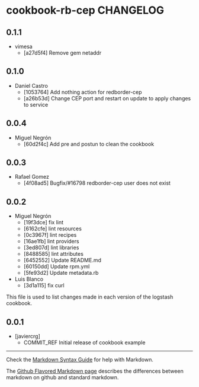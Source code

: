 cookbook-rb-cep CHANGELOG
===============

## 0.1.1

  - vimesa
    - [a27d5f4] Remove gem netaddr

## 0.1.0

  - Daniel Castro
    - [1053764] Add nothing action for redborder-cep
    - [a26b53d] Change CEP port and restart on update to apply changes to service

## 0.0.4

  - Miguel Negrón
    - [60d2f4c] Add pre and postun to clean the cookbook

## 0.0.3

  - Rafael Gomez
    - [4f08ad5] Bugfix/#16798 redborder-cep user does not exist

## 0.0.2

  - Miguel Negrón
    - [19f3dce] fix lint
    - [6162cfe] lint resources
    - [0c3967f] lint recipes
    - [16ae1fb] lint providers
    - [3ed807d] lint libraries
    - [8488585] lint attributes
    - [6452552] Update README.md
    - [60150dd] Update rpm.yml
    - [5fe93d2] Update metadata.rb
  - Luis Blanco
    - [3d1a115] fix curl

This file is used to list changes made in each version of the logstash cookbook.

0.0.1
-----
- [javiercrg]
  - COMMIT_REF Initial release of cookbook example

- - -
Check the [Markdown Syntax Guide](http://daringfireball.net/projects/markdown/syntax) for help with Markdown.

The [Github Flavored Markdown page](http://github.github.com/github-flavored-markdown/) describes the differences between markdown on github and standard markdown.
